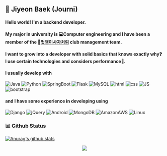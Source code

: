## :wave: Jiyeon Baek (Journi)

#### Hello world! I'm a backend developer. 

#### My major in university is 💻Computer engineering and I have been a member of the 🦁<a href="https://www.likelion.net/univ">멋쟁이사자처럼</a> club management team.

#### I want to grow into a developer with solid basics that knows exactly why❓ I use certain technologies and considers performance🤔.

#### I usually develop with
![Java](https://img.shields.io/badge/JAVA-007396?style=flat-square&logo=Java&logoColor=white)
![Python](https://img.shields.io/badge/Python-3766AB?style=flat-square&logo=Python&logoColor=white)
![SpringBoot](https://img.shields.io/badge/SpringBoot-6DB33F?style=flat-square&logo=SpringBoot&logoColor=white)
![Flask](https://img.shields.io/badge/Flask-000000?style=flat-square&logo=Flask&logoColor=white)
![MySQL](https://img.shields.io/badge/Mysql-4479A1?style=flat-square&logo=MySQL&logoColor=white)
![html](https://img.shields.io/badge/html-E34F26?style=flat-square&logo=html5&logoColor=white)
![css](https://img.shields.io/badge/css-1572B6?style=flat-square&logo=css3&logoColor=white)
![JS](https://img.shields.io/badge/JavaScript-F7DF1E?style=flat-square&logo=JavaScript&logoColor=black)
![bootstrap](https://img.shields.io/badge/bootstrap-7952B3?style=flat-square&logo=bootstrap&logoColor=white)
#### and I have some experience in developing using
![Django](https://img.shields.io/badge/Django-092E20?style=flat-square&logo=Django&logoColor=white)
![jQuery](https://img.shields.io/badge/jQuery-0769AD?style=flat-square&logo=jQuery&logoColor=white)
![Android](https://img.shields.io/badge/Android-00ff7f?style=flat-square&logo=Android&logoColor=white)
![MongoDB](https://img.shields.io/badge/MongoDB-47A248?style=flat-square&logo=MongoDB&logoColor=white)
![AmazonAWS](https://img.shields.io/badge/AmazonAWS-232F3E?style=flat-square&logo=AmazonAWS&logoColor=white)
![Linux](https://img.shields.io/badge/Linux-FCC624?style=flat-square&logo=Linux&logoColor=black)   


### 📊 Github Status
[![Anurag's github stats](https://github-readme-stats.vercel.app/api?username=Beakjiyeon)](https://github.com/anuraghazra/github-readme-stats)

<div align=center>
<a href="https://hits.seeyoufarm.com"><img src="https://hits.seeyoufarm.com/api/count/incr/badge.svg?url=https%3A%2F%2Fgithub.com%2FBeakjiyeon&count_bg=%2379C83D&title_bg=%23555555&icon=&icon_color=%23E7E7E7&title=hits&edge_flat=false"/></a>
</div>
